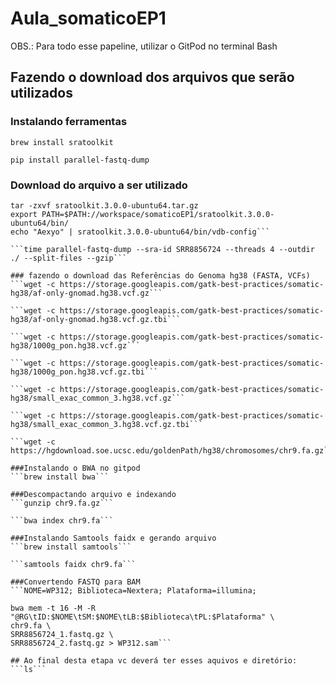 # Aula_somaticoEP1
OBS.: Para todo esse papeline, utilizar o GitPod no terminal Bash
## Fazendo o download dos arquivos que serão utilizados
### Instalando ferramentas
```brew install sratoolkit```

```pip install parallel-fastq-dump```

### Download do arquivo a ser utilizado
```wget -c https://ftp-trace.ncbi.nlm.nih.gov/sra/sdk/3.0.0/sratoolkit.3.0.0-ubuntu64.tar.gz
tar -zxvf sratoolkit.3.0.0-ubuntu64.tar.gz
export PATH=$PATH://workspace/somaticoEP1/sratoolkit.3.0.0-ubuntu64/bin/
echo "Aexyo" | sratoolkit.3.0.0-ubuntu64/bin/vdb-config```

```time parallel-fastq-dump --sra-id SRR8856724 --threads 4 --outdir ./ --split-files --gzip```

### fazendo o download das Referências do Genoma hg38 (FASTA, VCFs)
```wget -c https://storage.googleapis.com/gatk-best-practices/somatic-hg38/af-only-gnomad.hg38.vcf.gz```

```wget -c https://storage.googleapis.com/gatk-best-practices/somatic-hg38/af-only-gnomad.hg38.vcf.gz.tbi```

```wget -c https://storage.googleapis.com/gatk-best-practices/somatic-hg38/1000g_pon.hg38.vcf.gz```

```wget -c https://storage.googleapis.com/gatk-best-practices/somatic-hg38/1000g_pon.hg38.vcf.gz.tbi```

```wget -c https://storage.googleapis.com/gatk-best-practices/somatic-hg38/small_exac_common_3.hg38.vcf.gz```

```wget -c https://storage.googleapis.com/gatk-best-practices/somatic-hg38/small_exac_common_3.hg38.vcf.gz.tbi```

```wget -c https://hgdownload.soe.ucsc.edu/goldenPath/hg38/chromosomes/chr9.fa.gz```

###Instalando o BWA no gitpod
```brew install bwa```

###Descompactando arquivo e indexando
```gunzip chr9.fa.gz```

```bwa index chr9.fa```

###Instalando Samtools faidx e gerando arquivo
```brew install samtools```

```samtools faidx chr9.fa```

###Convertendo FASTQ para BAM
```NOME=WP312; Biblioteca=Nextera; Plataforma=illumina;

bwa mem -t 16 -M -R "@RG\tID:$NOME\tSM:$NOME\tLB:$Biblioteca\tPL:$Plataforma" \
chr9.fa \
SRR8856724_1.fastq.gz \
SRR8856724_2.fastq.gz > WP312.sam```

## Ao final desta etapa vc deverá ter esses aquivos e diretório:
```ls```


